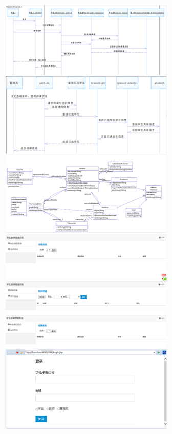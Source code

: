 
![image](https://raw.githubusercontent.com/a1097600065/SRS-master/master/images/tu%201.PNG)<br/>
![image](https://raw.githubusercontent.com/a1097600065/SRS-master/master/images/tu%202.PNG)<br/>
![image](https://raw.githubusercontent.com/a1097600065/SRS-master/master/images/tu%203.PNG)<br/>
![image](https://raw.githubusercontent.com/a1097600065/SRS-master/master/images/1.png)<br/>
![image](https://raw.githubusercontent.com/a1097600065/SRS-master/master/images/2.png)<br/>
![image](https://raw.githubusercontent.com/a1097600065/SRS-master/master/images/3.png)<br/>
![image](https://raw.githubusercontent.com/a1097600065/SRS-master/master/images/4.png)<br/>
